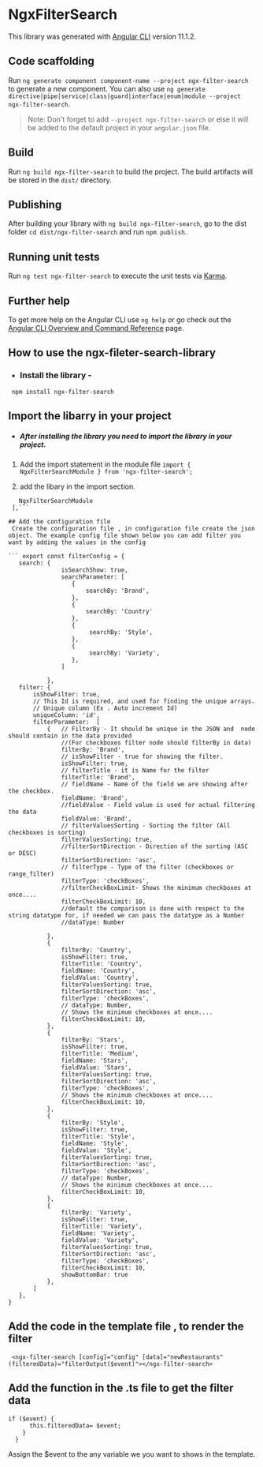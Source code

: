 # NgxFilterSearch

This library was generated with [Angular CLI](https://github.com/angular/angular-cli) version 11.1.2.

## Code scaffolding

Run `ng generate component component-name --project ngx-filter-search` to generate a new component. You can also use `ng generate directive|pipe|service|class|guard|interface|enum|module --project ngx-filter-search`.
> Note: Don't forget to add `--project ngx-filter-search` or else it will be added to the default project in your `angular.json` file. 

## Build

Run `ng build ngx-filter-search` to build the project. The build artifacts will be stored in the `dist/` directory.

## Publishing

After building your library with `ng build ngx-filter-search`, go to the dist folder `cd dist/ngx-filter-search` and run `npm publish`.

## Running unit tests

Run `ng test ngx-filter-search` to execute the unit tests via [Karma](https://karma-runner.github.io).

## Further help

To get more help on the Angular CLI use `ng help` or go check out the [Angular CLI Overview and Command Reference](https://angular.io/cli) page.

## How to use the ngx-fileter-search-library
- ### Install the library -
``` npm install ngx-filter-search```
## Import the libarry in your project
 - ##### After installing the library you need to import the library in your project.

 1. Add the import statement in the module file
 ``` import { NgxFilterSearchModule } from 'ngx-filter-search'; ```
 
 2.  add the libary in the import section.
 ```imports: [
    NgxFilterSearchModule
  ],```

## Add the configuration file
  Create the configuration file , in configuration file create the json object. The example config file shown below you can add filter you want by adding the values in the config
 
 ``` export const filterConfig = {
    search: {
                isSearchShow: true,
                searchParameter: [
                   {
                       searchBy: 'Brand',
                   },
                   {
                       searchBy: 'Country'
                   },
                   {
                        searchBy: 'Style',
                   },
                   {
                        searchBy: 'Variety',
                   },
                ]

            },
    filter: {
        isShowFilter: true,
        // This Id is required, and used for finding the unique arrays.
        // Unique column (Ex . Auto increment Id)
        uniqueColumn: 'id',
        filterParameter:  [
            {   // FilterBy - It should be unique in the JSON and  node should contain in the data provided
                //(For checkboxes filter node should filterBy in data)
                filterBy: 'Brand',
                // isShowFilter - true for showing the filter.
                isShowFilter: true,
                // filterTitle - it is Name for the filter
                filterTitle: 'Brand',
                // fieldName - Name of the field we are showing after the checkbox.
                fieldName: 'Brand',
                //fieldValue - Field value is used for actual filtering the data
                fieldValue: 'Brand',
                // filterValuesSorting - Sorting the filter (All checkboxes is sorting)
                filterValuesSorting: true,
                //filterSortDirection - Direction of the sorting (ASC or DESC)
                filterSortDirection: 'asc',
                // filterType - Type of the filter (checkboxes or range_filter)
                filterType: 'checkBoxes',
                //filterCheckBoxLimit- Shows the minimum checkboxes at once....
                filterCheckBoxLimit: 10,
                //default the comparison is done with respect to the string datatype for, if needed we can pass the datatype as a Number
                //dataType: Number

            },
            {
                filterBy: 'Country',
                isShowFilter: true,
                filterTitle: 'Country',
                fieldName: 'Country',
                fieldValue: 'Country',
                filterValuesSorting: true,
                filterSortDirection: 'asc',
                filterType: 'checkBoxes',
                // dataType: Number,
                // Shows the minimum checkboxes at once....
                filterCheckBoxLimit: 10,
            },
            {
                filterBy: 'Stars',
                isShowFilter: true,
                filterTitle: 'Medium',
                fieldName: 'Stars',
                fieldValue: 'Stars',
                filterValuesSorting: true,
                filterSortDirection: 'asc',
                filterType: 'checkBoxes',
                // Shows the minimum checkboxes at once....
                filterCheckBoxLimit: 10,
            },
            {
                filterBy: 'Style',
                isShowFilter: true,
                filterTitle: 'Style',
                fieldName: 'Style',
                fieldValue: 'Style',
                filterValuesSorting: true,
                filterSortDirection: 'asc',
                filterType: 'checkBoxes',
                // dataType: Number,
                // Shows the minimum checkboxes at once....
                filterCheckBoxLimit: 10,
            },
            {
                filterBy: 'Variety',
                isShowFilter: true,
                filterTitle: 'Variety',
                fieldName: 'Variety',
                fieldValue: 'Variety',
                filterValuesSorting: true,
                filterSortDirection: 'asc',
                filterType: 'checkBoxes',
                filterCheckBoxLimit: 10,
                showBottomBar: true
            },
        ]
    },
}
```

## Add the code in the template file , to render the filter
```  <ngx-filter-search [config]="config" [data]="newRestaurants" (filteredData)="filterOutput($event)"></ngx-filter-search> ```

## Add the function in the .ts file to get the filter data

``` filterOutput($event) {  
if ($event) {
      this.filteredData= $event;
    }
  }
  ```
  
 Assign the $event to the any variable we you want to shows in the template.